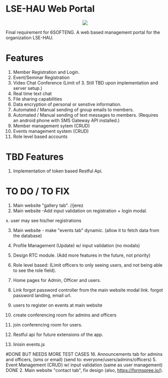 LSE-HAU Web Portal
=======
<p align="center"><img src="http://i.imgur.com/6YknGdj.png"></p>
Final requirement for 6SOFTENG. A web based management portal for the organization LSE-HAU.

# Features
1. Member Registration and Login.
2. Event/Seminar Registration
3. Video Chat Conference (Limit of 3. Still TBD upon implementation and server setup.)
4. Real time text chat
5. File sharing capabilities
6. Data encryption of personal or senstive information.
7. Automated / Manual sending of group emails to members.
8. Automated / Manual sending of text messages to members. (Requires an android phone with SMS Gateway API installed.)
9. Member management sytem (CRUD)
10. Events management system (CRUD)
10. Role level based accounts

# TBD Features
1. Implementation of token based Restful Api.

# TO DO / TO FIX
1. Main website "gallery tab". //jerez
4. Main website -Add input validation on registration + login modal.

x. user may see his/her registrations

3. Main website - make "events tab" dynamic. (allow it to fetch data from the database)


6. Profile Management (Update) w/ input validation (no modals)

7. Design RTC module. (Add more features in the future, not priority)
8. Role level based: (Limit officers to only seeing users, and not being able to see the role field).
9. Home pages for Admin, Officer and users.
10. Link forgot password controller from the main website modal link.
forgot password landing, email url.
11. users to register on events at main website
13. create conferencing room for admins and officers
14. join conferencing room for users.
15. Restful api for future extensions of the app.
17. linisin events.js

#DONE BUT NEEDS MORE TEST CASES
16. Announcements tab for admins and officers, (sms or email) (send to: everyone/users/admins/officers)
5. Event Management (CRUD) w/ input validation (same as user management) DONE
2. Main website "contact tab", fix design (also, https://formspree.io/).
